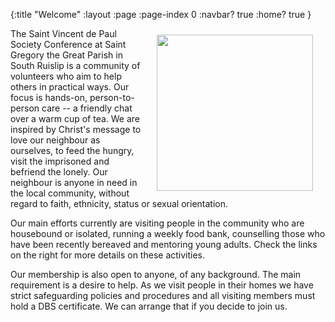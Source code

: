 {:title "Welcome"
 :layout :page
 :page-index 0
 :navbar? true
 :home? true }

<img src="img/svp-darker2.png" hspace="20" vspace="10" width="250" height="250" align="right"/>

The Saint Vincent de Paul Society Conference at Saint Gregory the Great Parish in South Ruislip is a community of volunteers who aim to help others in practical ways. Our focus is hands-on, person-to-person care -- a friendly chat over a warm cup of tea. We are inspired by Christ's message to love our neighbour as ourselves, to feed the hungry, visit the imprisoned and befriend the lonely. Our neighbour is anyone in need in the local community, without regard to faith, ethnicity, status or sexual orientation.

Our main efforts currently are visiting people in the community who are housebound or isolated, running a weekly food bank, counselling those who have been recently bereaved and mentoring young adults. Check the links on the right for more details on these activities.

Our membership is also open to anyone, of any background. The main requirement is a desire to help. As we visit people in their homes we have strict safeguarding policies and procedures and all visiting members must hold a DBS certificate. We can arrange that if you decide to join us.
